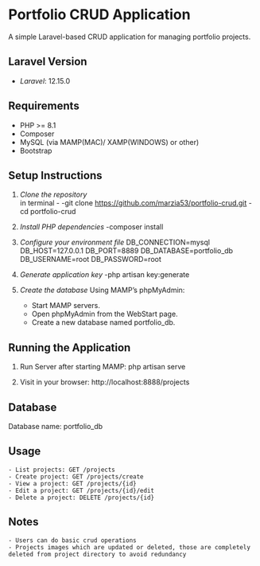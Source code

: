 # Portfolio CRUD Application
A simple Laravel-based CRUD application for managing portfolio projects.

## Laravel Version

- *Laravel*: 12.15.0

## Requirements

- PHP >= 8.1
- Composer
- MySQL (via MAMP(MAC)/ XAMP(WINDOWS) or other)
- Bootstrap

## Setup Instructions

1. *Clone the repository*  
   in terminal -
   -git clone https://github.com/marzia53/portfolio-crud.git
   -cd portfolio-crud

2. *Install PHP dependencies*
   -composer install

3. *Configure your environment file*
   DB_CONNECTION=mysql
   DB_HOST=127.0.0.1
   DB_PORT=8889
   DB_DATABASE=portfolio_db
   DB_USERNAME=root
   DB_PASSWORD=root

4. *Generate application key*
   -php artisan key:generate

5. *Create the database*
   Using MAMP’s phpMyAdmin:

   - Start MAMP servers.
   - Open phpMyAdmin from the WebStart page.
   - Create a new database named portfolio_db.


## Running the Application

1. Run Server after starting MAMP:
   php artisan serve

2. Visit in your browser:
   http://localhost:8888/projects

## Database

Database name: portfolio_db

## Usage

    - List projects: GET /projects
    - Create project: GET /projects/create
    - View a project: GET /projects/{id}
    - Edit a project: GET /projects/{id}/edit
    - Delete a project: DELETE /projects/{id}

 ## Notes

    - Users can do basic crud operations
    - Projects images which are updated or deleted, those are completely deleted from project directory to avoid redundancy 